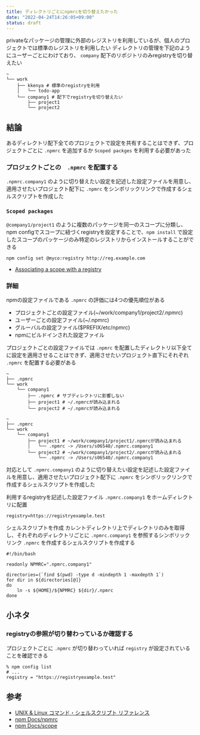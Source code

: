 ```yaml
---
title: ディレクトリごとにnpmrcを切り替えたかった
date: "2022-04-24T14:26:05+09:00"
status: draft
---
```


privateなパッケージの管理に外部のレジストリを利用しているが、個人のプロジェクトでは標準のレジストリを利用したい
ディレクトリの管理を下記のようにユーザーごとにわけており、 `company` 配下のリポジトリのみregistryを切り替えたい

```shell
~
└── work
    ├── kkenya # 標準のregistryを利用
    │   └── todo-app
    └── company1 # 配下でregistryを切り替えたい
        ├── project1
        └── project2
```

## 結論

あるディレクトリ配下全てのプロジェクトで設定を共有することはできず、プロジェクトごとに `.npmrc` を追加するか `Scoped packges` を利用する必要があった

### プロジェクトごとの　`.npmrc` を配置する

`.npmrc.company1` のように切り替えたい設定を記述した設定ファイルを用意し、適用させたいプロジェクト配下に `.npmrc` をシンボリックリンクで作成するシェルスクリプトを作成した

### `Scoped packages`

`@company1/project1` のように複数のパッケージを同一のスコープに分類し、npm configでスコープに紐づくregistryを設定することで、`npm install` で設定したスコープのパッケージのみ特定のレジストリからインストールすることができる

```shell
npm config set @myco:registry http://reg.example.com
```

- [Associating a scope with a registry](https://docs.npmjs.com/cli/v8/using-npm/scope#associating-a-scope-with-a-registry)

### 詳細

npmの設定ファイルである `.npmrc` の評価には4つの優先順位がある

- プロジェクトごとの設定ファイル(~/work/company1/project2/.npmrc)
- ユーザーごとの設定ファイル(~/.npmrc)
- グルーバルの設定ファイル($PREFIX/etc/npmrc)
- npmにビルドインされた設定ファイル

プロジェクトごとの設定ファイルでは `.npmrc` を配置したディレクトリ以下全てに設定を適用させることはできず、適用させたいプロジェクト直下にそれぞれ `.npmrc` を配置する必要がある

```shell
~
├── .npmrc
└── work
    └── company1
        ├── .npmrc # サブディレクトリに影響しない
        ├── project1 # ~/.npmrcが読み込まれる
        └── project2 # ~/.npmrcが読み込まれる
```

```shell
~
├── .npmrc
└── work
    └── company1
        ├── project1 # ~/work/company1/project1/.npmrcが読み込まれる
        │   └── .npmrc -> /Users/s06540/.npmrc.company1
        └── project2 # ~/work/company1/project2/.npmrcが読み込まれる
            └── .npmrc -> /Users/s06540/.npmrc.company1
```

対応として `.npmrc.company1` のように切り替えたい設定を記述した設定ファイルを用意し、適用させたいプロジェクト配下に `.npmrc` をシンボリックリンクで作成するシェルスクリプトを作成した

利用するregistryを記述した設定ファイル `.npmrc.company1` をホームディレクトリに配置

```text
registry=https://registryexample.test
```

シェルスクリプトを作成
カレントディレクトリ上でディレクトリのみを取得し、それぞれのディレクトリごとに `.npmrc.company1` を参照するシンボリックリンク `.npmrc` を作成するシェルスクリプトを作成する

```shell
#!/bin/bash

readonly NPMRC=".npmrc.company1"

directories=(`find $(pwd) -type d -mindepth 1 -maxdepth 1`)
for dir in ${directories[@]}
do
    ln -s ${HOME}/${NPMRC} ${dir}/.npmrc 
done
```

## 小ネタ

### registryの参照が切り替わっているか確認する

プロジェクトごとに `.npmrc` が切り替わっていれば `registry` が設定されていることを確認できる

```shell
% npm config list
# ...
registry = "https://registryexample.test"
```

## 参考

- [UNIX & Linux コマンド・シェルスクリプト リファレンス](https://shellscript.sunone.me/array.html)
- [npm Docs/npmrc](https://docs.npmjs.com/cli/v8/configuring-npm/npmrc)
- [npm Docs/scope](https://docs.npmjs.com/cli/v8/using-npm/scope#associating-a-scope-with-a-registry)
